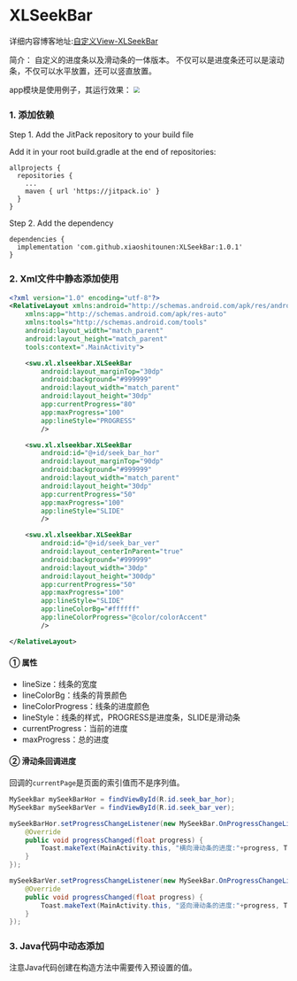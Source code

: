 # XLSeekBar

详细内容博客地址:[自定义View-XLSeekBar](http://www.fanandjiu.com/article/6d559476.html)

简介：
自定义的进度条以及滑动条的一体版本。
不仅可以是进度条还可以是滚动条，不仅可以水平放置，还可以竖直放置。

app模块是使用例子，其运行效果：
<img src="https://android-1300729795.cos.ap-chengdu.myqcloud.com/project/Self_View/XLSeekBar/XlSeekBar.jpg" style="zoom:67%;" />


### 1. 添加依赖

Step 1. Add the JitPack repository to your build file

Add it in your root build.gradle at the end of repositories:

~~~
allprojects {
  repositories {
    ...
    maven { url 'https://jitpack.io' }
  }
}
~~~

Step 2. Add the dependency

~~~
dependencies {
  implementation 'com.github.xiaoshitounen:XLSeekBar:1.0.1'
}
~~~

### 2. Xml文件中静态添加使用

~~~xml
<?xml version="1.0" encoding="utf-8"?>
<RelativeLayout xmlns:android="http://schemas.android.com/apk/res/android"
    xmlns:app="http://schemas.android.com/apk/res-auto"
    xmlns:tools="http://schemas.android.com/tools"
    android:layout_width="match_parent"
    android:layout_height="match_parent"
    tools:context=".MainActivity">

    <swu.xl.xlseekbar.XLSeekBar
        android:layout_marginTop="30dp"
        android:background="#999999"
        android:layout_width="match_parent"
        android:layout_height="30dp"
        app:currentProgress="80"
        app:maxProgress="100"
        app:lineStyle="PROGRESS"
        />

    <swu.xl.xlseekbar.XLSeekBar
        android:id="@+id/seek_bar_hor"
        android:layout_marginTop="90dp"
        android:background="#999999"
        android:layout_width="match_parent"
        android:layout_height="30dp"
        app:currentProgress="50"
        app:maxProgress="100"
        app:lineStyle="SLIDE"
        />

    <swu.xl.xlseekbar.XLSeekBar
        android:id="@+id/seek_bar_ver"
        android:layout_centerInParent="true"
        android:background="#999999"
        android:layout_width="30dp"
        android:layout_height="300dp"
        app:currentProgress="50"
        app:maxProgress="100"
        app:lineStyle="SLIDE"
        app:lineColorBg="#ffffff"
        app:lineColorProgress="@color/colorAccent"
        />

</RelativeLayout>
~~~

#### ① 属性

- lineSize：线条的宽度
- lineColorBg：线条的背景颜色
- lineColorProgress：线条的进度颜色
- lineStyle：线条的样式，PROGRESS是进度条，SLIDE是滑动条
- currentProgress：当前的进度
- maxProgress：总的进度

#### ② 滑动条回调进度

回调的`currentPage`是页面的索引值而不是序列值。

~~~java
MySeekBar mySeekBarHor = findViewById(R.id.seek_bar_hor);
MySeekBar mySeekBarVer = findViewById(R.id.seek_bar_ver);

mySeekBarHor.setProgressChangeListener(new MySeekBar.OnProgressChangeListener() {
    @Override
    public void progressChanged(float progress) {
        Toast.makeText(MainActivity.this, "横向滑动条的进度:"+progress, Toast.LENGTH_SHORT).show();
    }
});

mySeekBarVer.setProgressChangeListener(new MySeekBar.OnProgressChangeListener() {
    @Override
    public void progressChanged(float progress) {
        Toast.makeText(MainActivity.this, "竖向滑动条的进度:"+progress, Toast.LENGTH_SHORT).show();
    }
});
~~~

### 3. Java代码中动态添加

注意Java代码创建在构造方法中需要传入预设置的值。
